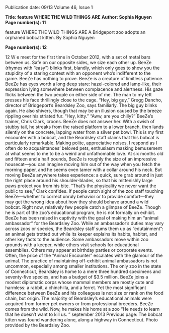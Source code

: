 Publication date: 09/13
Volume 46, Issue 1

**Title: feature WHERE THE WILD THINGS ARE**
**Author: Sophia Nguyen**
**Page number(s): 11**

feature
WHERE
THE
WILD
THINGS
ARE
A Bridgeport zoo adopts an orphaned bobcat kitten.
By Sophia Nguyen


**Page number(s): 12**

12
W
e meet for the first time in October 
2012, with a set of metal bars 
between us. Safe on our opposite 
sides, we size each other up. BeeZe (rhymes 
with “easy”) blinks first, blandly, which only 
goes to show you the stupidity of a staring 
contest with an opponent who’s indifferent 
to the game. BeeZe has nothing to prove. 
BeeZe is a creature of limitless patience. 
BeeZe has eyes worth a long deep stare: 
hazel-colored and lamp-like, their expression 
lying somewhere between complacence 
and alertness. His gaze flicks between the 
two people on either side of me. The man 
to my left presses his face thrillingly close 
to the cage.
“Hey, big guy,” Gregg Dancho, director of 
Bridgeport’s Beardsley Zoo, says familiarly. 
The big guy blinks again. He also shivers, 
though that may be an illusion caused by 
the breeze rippling over his striated fur. 
“Hey, kitty.”
“Aww, are you chilly?” BeeZe’s trainer, 
Chris Clark, croons. BeeZe does not answer 
her. With a swish of stubby tail, he streaks 
from the raised platform to a lower branch, 
then lands silently on the concrete, lapping 
water from a silver pet bowl.
This is my first encounter with a bobcat, 
and the Beardsley staff claims that this 
bobcat is particularly remarkable. Making 
polite, 
appreciative 
noises, 
I 
respond 
as I often do to acquaintances’ beloved 
pets, enthusiasm masking bemusement 
at what seems to me to be a  weird and 
unfathomable love. At six months old and 
fifteen and a half pounds, BeeZe is roughly 
the size of an impressive housecat—you 
can imagine moving him out of the way 
when you fetch the morning paper, and he 
seems even tamer with a collar around his 
neck. But moving BeeZe anywhere takes 
experience: a quick, sure grab around in just 
the right place around his shoulder-blades, 
so that his mittenishly large paws protect 
you from his bite.
“That’s the physicality we never want 
the public to see,” Clark confides. If people 
catch sight of the zoo staff touching 
BeeZe—whether to correct unruly behavior 
or to provide comfort—they may get the 
wrong idea about how they should behave 
around a wild bobcat.
Right now, relatively few people catch 
a glimpse of BeeZe. Though he is part of 
the zoo’s educational program, he is not 
formally on exhibit. BeeZe has been raised 
in captivity with the goal of making him an 
“animal ambassador” for the Beardsley Zoo. 
While an ambassador’s duties may vary 
across zoos or species, the Beardsley staff 
sums them up as “edutainment”: an animal 
gets trotted out while its keeper explains its 
habits, habitat, and other key facts to the 
audience. Some ambassadors move within 
zoo grounds with a keeper, while others 
visit schools for educational assemblies. 
Others may appear at birthday parties or 
corporate events. Often, the price of the 
“Animal Encounter” escalates with the 
glamour of the animal.
The practice of maintaining off-exhibit 
animal ambassadors is not uncommon, 
especially 
among 
smaller 
institutions. 
The only zoo in the state of Connecticut, 
Beardsley is home to a mere three hundred 
specimens and seventy-five species, and 
has a budget of $3.5 million. BeeZe joins a 
modest diplomatic corps whose mammal 
members are mostly cute and harmless: 
a rabbit, a chinchilla, and a ferret. Yet the 
most significant difference between BeeZe 
and his colleagues is not size or rank on 
the food chain, but origin. The majority 
of Beardsley’s educational animals were 
acquired from former pet owners or from 
professional breeders. BeeZe comes from 
the wild. Now, he makes his home at a zoo 
“He needs to learn that he 
doesn’t want to kill us. ”
september 2013
Previous page: The bobcat kitten was found wandering alone, along a highway in Connecticut. 
Photo provided by the Beardsley Zoo.